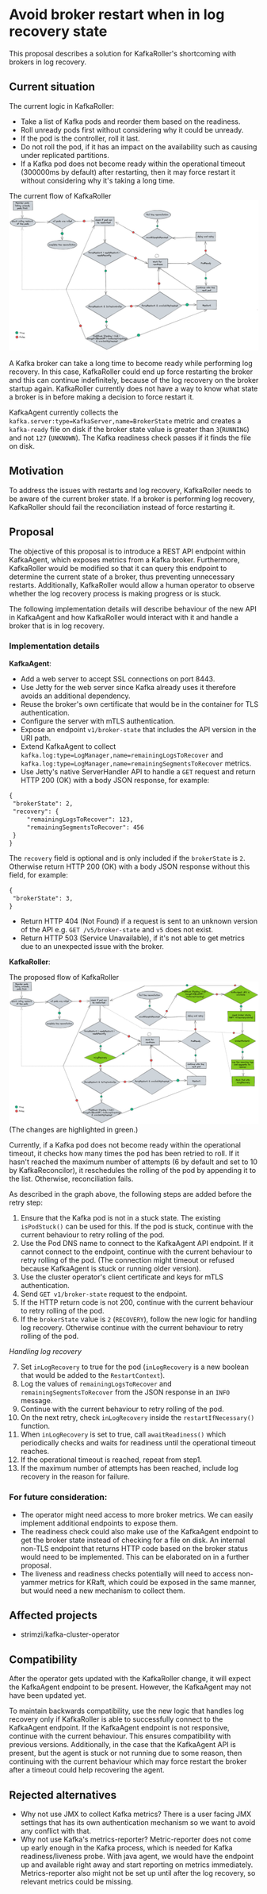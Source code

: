 # Avoid broker restart when in log recovery state

This proposal describes a solution for KafkaRoller's shortcoming with brokers in log recovery.

## Current situation

The current logic in KafkaRoller:
- Take a list of Kafka pods and reorder them based on the readiness.
- Roll unready pods first without considering why it could be unready.
- If the pod is the controller, roll it last.
- Do not roll the pod, if it has an impact on the availability such as causing under replicated partitions.
- If a Kafka pod does not become ready within the operational timeout (300000ms by default) after restarting, then it may force restart it without considering why it's taking a long time.

The current flow of KafkaRoller
![The current flow of KafkaRoller](images/048-kafka-roller-current-flow.png)

A Kafka broker can take a long time to become ready while performing log recovery. In this case, KafkaRoller could end up force restarting the broker and this can continue indefinitely, because of the log recovery on the broker startup again. KafkaRoller currently does not have a way to know what state a broker is in before making a decision to force restart it.

KafkaAgent currently collects the `kafka.server:type=KafkaServer,name=BrokerState` metric and creates a `kafka-ready` file on disk if the broker state value is greater than `3`(`RUNNING`) and not `127` (`UNKNOWN`). The Kafka readiness check passes if it finds the file on disk.

## Motivation

To address the issues with restarts and log recovery, KafkaRoller needs to be aware of the current broker state.  If a broker is performing log recovery, KafkaRoller should fail the reconciliation instead of force restarting it.

## Proposal
 
The objective of this proposal is to introduce a REST API endpoint within KafkaAgent, which exposes metrics from a Kafka broker. Furthermore, KafkaRoller would be modified so that it can query this endpoint to determine the current state of a broker, thus preventing unnecessary restarts. Additionally, KafkaRoller would allow a human operator to observe whether the log recovery process is making progress or is stuck.

The following implementation details will describe behaviour of the new API in KafkaAgent and how KafkaRoller would interact with it and handle a broker that is in log recovery.

### Implementation details

**KafkaAgent**:

- Add a web server to accept SSL connections on port 8443.
- Use Jetty for the web server since Kafka already uses it therefore avoids an additional dependency.
- Reuse the broker's own certificate that would be in the container for TLS authentication.
- Configure the server with mTLS authentication.
- Expose an endpoint `v1/broker-state` that includes the API version in the URI path.
- Extend KafkaAgent to collect `kafka.log:type=LogManager,name=remainingLogsToRecover` and `kafka.log:type=LogManager,name=remainingSegmentsToRecover` metrics.
- Use Jetty's native ServerHandler API to handle a `GET` request and return HTTP 200 (OK) with a body JSON response, for example:
```
{
 "brokerState": 2,
 "recovery": {
     "remainingLogsToRecover": 123,
     "remainingSegmentsToRecover": 456
 }
}
```
The `recovery` field is optional and is only included if the `brokerState` is `2`. Otherwise return HTTP 200 (OK) with a body JSON response without this field, for example:
```
{
 "brokerState": 3,
}
```
- Return HTTP 404 (Not Found) if a request is sent to an unknown version of the API e.g. `GET /v5/broker-state` and `v5` does not exist.
- Return HTTP 503 (Service Unavailable), if it's not able to get metrics due to an unexpected issue with the broker.

**KafkaRoller**:

The proposed flow of KafkaRoller
![The proposed flow of KafkaRoller](images/048-kafka-roller-new-flow.png)
(The changes are highlighted in green.)

Currently, if a Kafka pod does not become ready within the operational timeout, it checks how many times the pod has been retried to roll. If it hasn't reached the maximum number of attempts (6 by default and set to 10 by KafkaReconcilor), it reschedules the rolling of the pod by appending it to the list. Otherwise, reconciliation fails.

As described in the graph above, the following steps are added before the retry step:

1. Ensure that the Kafka pod is not in a stuck state. The existing `isPodStuck()` can be used for this. If the pod is stuck, continue with the current behaviour to retry rolling of the pod.
2. Use the Pod DNS name to connect to the KafkaAgent API endpoint. If it cannot connect to the endpoint, continue with the current behaviour to retry rolling of the pod. (The connection might timeout or refused because KafkaAgent is stuck or running older version).
3. Use the cluster operator's client certificate and keys for mTLS authentication.
4. Send `GET v1/broker-state` request to the endpoint.
5. If the HTTP return code is not 200, continue with the current behaviour to retry rolling of the pod.
6. If the `brokerState` value is `2` (`RECOVERY`), follow the new logic for handling log recovery. Otherwise continue with the current behaviour to retry rolling of the pod.

*Handling log recovery*

7. Set `inLogRecovery` to true for the pod  (`inLogRecovery` is a new boolean that would be added to the `RestartContext`).
8. Log the values of `remainingLogsToRecover` and `remainingSegmentsToRecover` from the JSON response in an `INFO` message.
9. Continue with the current behaviour to retry rolling of the pod.
10. On the next retry, check `inLogRecovery` inside the `restartIfNecessary()` function.
11. When `inLogRecovery` is set to true, call `awaitReadiness()` which periodically checks and waits for readiness until the operational timeout reaches.
13. If the operational timeout is reached, repeat from step1.
14. If the maximum number of attempts has been reached, include log recovery in the reason for failure.

### For future consideration:

- The operator might need access to more broker metrics. We can easily implement additional endpoints to expose them.
- The readiness check could also make use of the KafkaAgent endpoint to get the broker state instead of checking for a file on disk. An internal non-TLS endpoint that returns HTTP code based on the broker status would need to be implemented. This can be elaborated on in a further proposal.
- The liveness and readiness checks potentially will need to access non-yammer metrics for KRaft, which could be exposed in the same manner, but would need a new mechanism to collect them.

## Affected projects

* strimzi/kafka-cluster-operator

## Compatibility

After the operator gets updated with the KafkaRoller change, it will expect the KafkaAgent endpoint to be present. However, the KafkaAgent may not have been updated yet.

To maintain backwards compatibility, use the new logic that handles log recovery only if KafkaRoller is able to successfully connect to the KafkaAgent endpoint. If the KafkaAgent endpoint is not responsive, continue with the current behaviour. This ensures compatibility with previous versions. Additionally, in the case that the KafkaAgent API is present, but the agent is stuck or not running due to some reason, then continuing with the current behaviour which may force restart the broker after a timeout could help recovering the agent.

## Rejected alternatives

- Why not use JMX to collect Kafka metrics? There is a user facing JMX settings that has its own authentication mechanism so we want to avoid any conflict with that.
- Why not use Kafka's metrics-reporter? Metric-reporter does not come up early enough in the Kafka process, which is needed for Kafka readiness/liveness probe. With java agent, we would have the endpoint up and available right away and start reporting on metrics immediately. Metrics-reporter also might not be set up until after the log recovery, so relevant metrics could be missing.
